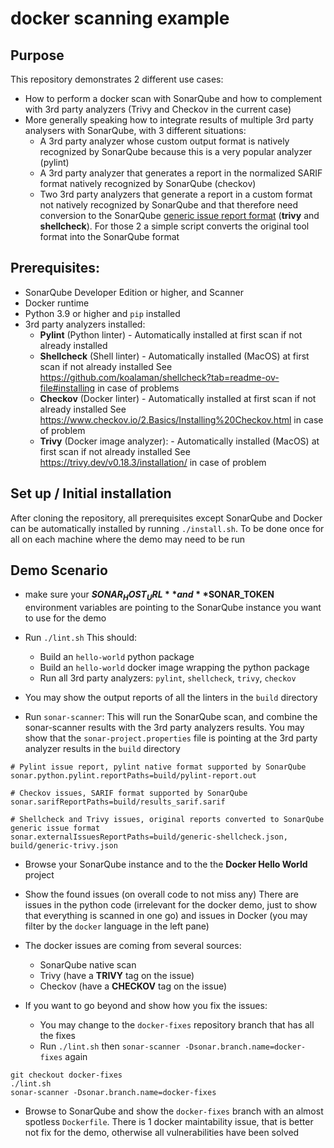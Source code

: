 # docker scanning example

## Purpose
This repository demonstrates 2 different use cases:
- How to perform a docker scan with SonarQube and how to complement with 3rd party analyzers
(Trivy and Checkov in the current case)
- More generally speaking how to integrate results of multiple 3rd party analysers with SonarQube, with 3 different situations:
  - A 3rd party analyzer whose custom output format is natively recognized by SonarQube because this is a very popular analyzer (pylint)
  - A 3rd party analyzer that generates a report in the normalized SARIF format natively recognized by SonarQube (checkov)
  - Two 3rd party analyzers that generate a report in a custom format not natively recognized by SonarQube and that therefore need conversion to the SonarQube [generic issue report format](https://docs.sonarsource.com/sonarqube-server/latest/analyzing-source-code/importing-external-issues/generic-issue-import-format/) (**trivy** and **shellcheck**).
  For those 2 a simple script converts the original tool format into the SonarQube format


## Prerequisites:
- SonarQube Developer Edition or higher, and Scanner
- Docker runtime
- Python 3.9 or higher and `pip` installed
- 3rd party analyzers installed:
  - **Pylint** (Python linter) - Automatically installed at first scan if not already installed
  - **Shellcheck** (Shell linter) - Automatically installed (MacOS) at first scan if not already installed
    See https://github.com/koalaman/shellcheck?tab=readme-ov-file#installing in case of problems
  - **Checkov** (Docker linter) - Automatically installed at first scan if not already installed
    See https://www.checkov.io/2.Basics/Installing%20Checkov.html in case of problem
  - **Trivy** (Docker image analyzer):  - Automatically installed (MacOS) at first scan if not already installed
  See https://trivy.dev/v0.18.3/installation/ in case of problem

## Set up / Initial installation
After cloning the repository, all prerequisites except SonarQube and Docker can be automatically installed by running `./install.sh`.
To be done once for all on each machine where the demo may need to be run

## Demo Scenario
- make sure your **$SONAR_HOST_URL** and **$SONAR_TOKEN** environment variables are pointing to the SonarQube instance you want to use for the demo
- Run `./lint.sh`
  This should:
  - Build an `hello-world` python package
  - Build an `hello-world` docker image wrapping the python package
  - Run all 3rd party analyzers: `pylint`, `shellcheck`, `trivy`, `checkov`

- You may show the output reports of all the linters in the `build` directory

- Run `sonar-scanner`:
  This will run the SonarQube scan, and combine the sonar-scanner results with the 3rd party analyzers results.
  You may show that the `sonar-project.properties` file is pointing at the 3rd party analyzer results in the `build` directory
```
# Pylint issue report, pylint native format supported by SonarQube
sonar.python.pylint.reportPaths=build/pylint-report.out

# Checkov issues, SARIF format supported by SonarQube
sonar.sarifReportPaths=build/results_sarif.sarif

# Shellcheck and Trivy issues, original reports converted to SonarQube generic issue format
sonar.externalIssuesReportPaths=build/generic-shellcheck.json, build/generic-trivy.json
```

- Browse your SonarQube instance and to the the **Docker Hello World** project
- Show the found issues (on overall code to not miss any)
  There are issues in the python code (irrelevant for the docker demo, just to show that everything is scanned in one go)
  and issues in Docker (you may filter by the `docker` language in the left pane)
- The docker issues are coming from several sources:
  - SonarQube native scan
  - Trivy (have a **TRIVY** tag on the issue)
  - Checkov (have a **CHECKOV** tag on the issue)

- If you want to go beyond and show how you fix the issues:
  - You may change to the `docker-fixes` repository branch that has all the fixes
  - Run `./lint.sh` then `sonar-scanner -Dsonar.branch.name=docker-fixes` again
```
git checkout docker-fixes
./lint.sh
sonar-scanner -Dsonar.branch.name=docker-fixes
```
  - Browse to SonarQube and show the `docker-fixes` branch with an almost spotless `Dockerfile`.
    There is 1 docker maintability issue, that is better not fix for the demo, otherwise all vulnerabilities have been solved